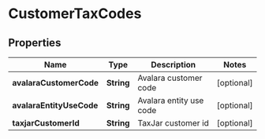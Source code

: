 
# CustomerTaxCodes

## Properties
Name | Type | Description | Notes
------------ | ------------- | ------------- | -------------
**avalaraCustomerCode** | **String** | Avalara customer code |  [optional]
**avalaraEntityUseCode** | **String** | Avalara entity use code |  [optional]
**taxjarCustomerId** | **String** | TaxJar customer id |  [optional]



